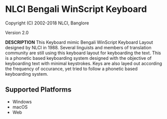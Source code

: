 # NLCI Bengali WinScript Keyboard

Copyright (C) 2002-2018 NLCI, Banglore

Version 2.0

__DESCRIPTION__
This Keyboard mimic Bengali WinScript Keyboard Layout designed by NLCI in 1988. Several linguists and members of translation community are still using this keyboard layout for keyboarding the text. This is a phonetic based keyboarding system designed with the objective of keyboarding text with minimal keystrokes. Keys are also layed out according the frequency of occurance, yet tried to follow a phonetic based keyboarding system.


## Supported Platforms
 * Windows
 * macOS
 * Web
